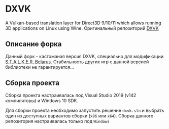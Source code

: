 # DXVK

A Vulkan-based translation layer for Direct3D 9/10/11 which allows running 3D applications on Linux using Wine.
Оригинальный репозиторий [DXVK](https://github.com/doitsujin/dxvk)

## Описание форка

Данный форк - кастоманая версия DXVK, специально для модификации [S.T.A.L.K.E.R. Belarus](https://vk.cc/cuGXl4). 
Стабильность других игр с данной версией библиотеки не гарантируется...

## Сборка проекта

Сборка проекта настраивалась под Visual Studio 2019 (v142 компиляторы) и Windows 10 SDK.

Для сборки проекта необходимо запустить решение `dxvk.sln` и выбрать один из доступных вариантов сборки (`x86` или `x64`).
Сборка данного репозитория настраивалась только под `Windows`